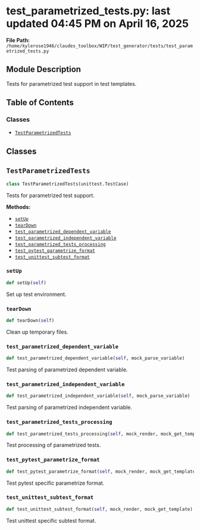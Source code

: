 # test_parametrized_tests.py: last updated 04:45 PM on April 16, 2025

**File Path:** `/home/kylerose1946/claudes_toolbox/WIP/test_generator/tests/test_parametrized_tests.py`

## Module Description

Tests for parametrized test support in test templates.

## Table of Contents

### Classes

- [`TestParametrizedTests`](#testparametrizedtests)

## Classes

## `TestParametrizedTests`

```python
class TestParametrizedTests(unittest.TestCase)
```

Tests for parametrized test support.

**Methods:**

- [`setUp`](#setup)
- [`tearDown`](#teardown)
- [`test_parametrized_dependent_variable`](#test_parametrized_dependent_variable)
- [`test_parametrized_independent_variable`](#test_parametrized_independent_variable)
- [`test_parametrized_tests_processing`](#test_parametrized_tests_processing)
- [`test_pytest_parametrize_format`](#test_pytest_parametrize_format)
- [`test_unittest_subtest_format`](#test_unittest_subtest_format)

### `setUp`

```python
def setUp(self)
```

Set up test environment.

### `tearDown`

```python
def tearDown(self)
```

Clean up temporary files.

### `test_parametrized_dependent_variable`

```python
def test_parametrized_dependent_variable(self, mock_parse_variable)
```

Test parsing of parametrized dependent variable.

### `test_parametrized_independent_variable`

```python
def test_parametrized_independent_variable(self, mock_parse_variable)
```

Test parsing of parametrized independent variable.

### `test_parametrized_tests_processing`

```python
def test_parametrized_tests_processing(self, mock_render, mock_get_template)
```

Test processing of parametrized tests.

### `test_pytest_parametrize_format`

```python
def test_pytest_parametrize_format(self, mock_render, mock_get_template)
```

Test pytest specific parametrize format.

### `test_unittest_subtest_format`

```python
def test_unittest_subtest_format(self, mock_render, mock_get_template)
```

Test unittest specific subtest format.
